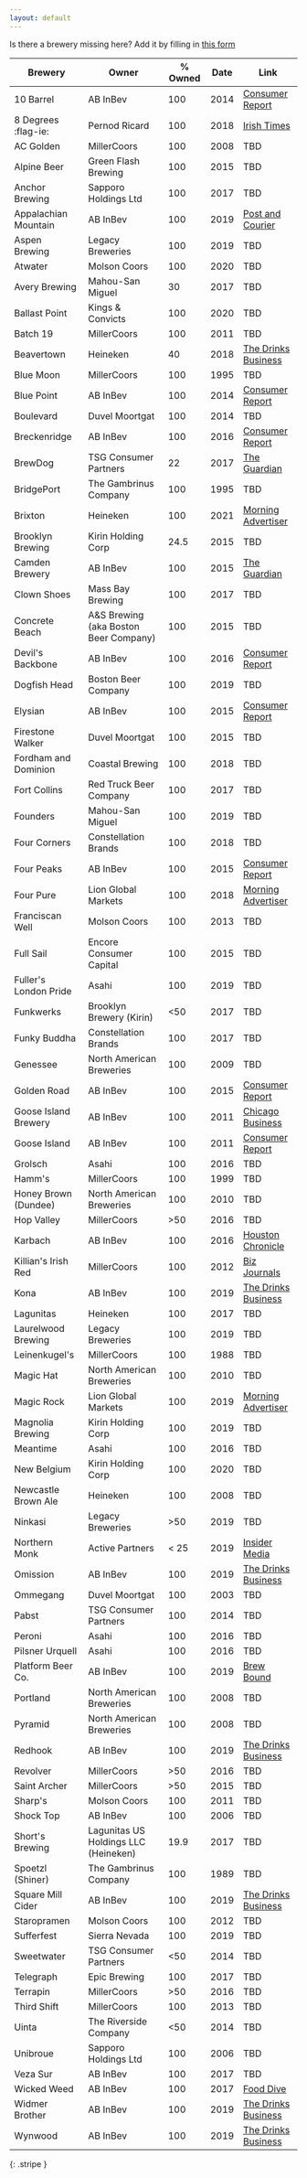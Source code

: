 ```yaml
---
layout: default
---
```


Is there a brewery missing here? Add it by filling in [this form](https://docs.google.com/forms/d/e/1FAIpQLSdjbk7jNQzjq_ZWDwIaMs7RRtQeMOFKB9pHFGfUhrnnLu22gQ/viewform)

| Brewery | Owner | % Owned | Date | Link |
|-|-|-|-|-|
| 10 Barrel | AB InBev | 100 | 2014 | [Consumer Report](https://www.consumerreports.org/consumerist/here-are-the-8-u-s-craft-brewers-bought-by-anheuser-busch-since-2011/) |
| 8 Degrees :flag-ie: | Pernod Ricard | 100 | 2018 | [Irish Times](https://www.irishtimes.com/business/agribusiness-and-food/irish-distillers-acquires-cork-based-craft-brewer-eight-degrees-1.3491726) |
| AC Golden | MillerCoors | 100 | 2008 | TBD |
| Alpine Beer | Green Flash Brewing | 100 | 2015 | TBD |
| Anchor Brewing | Sapporo Holdings Ltd | 100 | 2017 | TBD |
| Appalachian Mountain | AB InBev | 100 | 2019 | [Post and Courier](https://www.postandcourier.com/news/this-new-to-sc-craft-brewer-was-just-bought-by-the-worlds-biggest-beer-company/article_acc6f1f0-055e-11ea-9367-3b49c4da4ce1.html) |
| Aspen Brewing | Legacy Breweries | 100 | 2019 | TBD |
| Atwater | Molson Coors | 100 | 2020 | TBD |
| Avery Brewing | Mahou-San Miguel | 30 | 2017 | TBD |
| Ballast Point | Kings & Convicts | 100 | 2020 | TBD |
| Batch 19 | MillerCoors | 100 | 2011 | TBD |
| Beavertown | Heineken | 40 | 2018 | [The Drinks Business](https://www.thedrinksbusiness.com/2018/06/beavertown-confirms-40-million-stake-sale-to-heineken/) |
| Blue Moon | MillerCoors | 100 | 1995 | TBD |
| Blue Point | AB InBev | 100 | 2014 | [Consumer Report](https://www.consumerreports.org/consumerist/here-are-the-8-u-s-craft-brewers-bought-by-anheuser-busch-since-2011/) |
| Boulevard | Duvel Moortgat | 100 | 2014 | TBD |
| Breckenridge | AB InBev | 100 | 2016 | [Consumer Report](https://www.consumerreports.org/consumerist/here-are-the-8-u-s-craft-brewers-bought-by-anheuser-busch-since-2011/) |
| BrewDog | TSG Consumer Partners | 22 | 2017 | [The Guardian](https://www.theguardian.com/business/2017/apr/09/punk-beermaker-brewdog-sells-22-of-firm-to-private-equity-house) |
| BridgePort | The Gambrinus Company | 100 | 1995 | TBD |
| Brixton | Heineken | 100 | 2021 | [Morning Advertiser](https://www.morningadvertiser.co.uk/Article/2021/02/02/Heineken-acquires-Brixton-Brewery) |
| Brooklyn Brewing | Kirin Holding Corp | 24.5 | 2015 | TBD |
| Camden Brewery | AB InBev | 100 | 2015 | [The Guardian](https://www.theguardian.com/business/2015/dec/21/camden-town-brewery-sold-inbev-worlds-biggest-drinks-company) |
| Clown Shoes | Mass Bay Brewing | 100 | 2017 | TBD |
| Concrete Beach | A&S Brewing (aka Boston Beer Company) | 100 | 2015 | TBD |
| Devil's Backbone | AB InBev | 100 | 2016 | [Consumer Report](https://www.consumerreports.org/consumerist/here-are-the-8-u-s-craft-brewers-bought-by-anheuser-busch-since-2011/) |
| Dogfish Head | Boston Beer Company | 100 | 2019 | TBD |
| Elysian | AB InBev | 100 | 2015 | [Consumer Report](https://www.consumerreports.org/consumerist/here-are-the-8-u-s-craft-brewers-bought-by-anheuser-busch-since-2011/) |
| Firestone Walker | Duvel Moortgat | 100 | 2015 | TBD |
| Fordham and Dominion | Coastal Brewing | 100 | 2018 | TBD |
| Fort Collins | Red Truck Beer Company | 100 | 2017 | TBD |
| Founders | Mahou-San Miguel | 100 | 2019 | TBD |
| Four Corners | Constellation Brands | 100 | 2018 | TBD |
| Four Peaks | AB InBev | 100 | 2015 | [Consumer Report](https://www.consumerreports.org/consumerist/here-are-the-8-u-s-craft-brewers-bought-by-anheuser-busch-since-2011/) |
| Four Pure | Lion Global Markets | 100 | 2018 | [Morning Advertiser](https://www.morningadvertiser.co.uk/Article/2018/07/09/Fourpure-acquired-by-Australian-company-Lion) |
| Franciscan Well | Molson Coors | 100 | 2013 | TBD |
| Full Sail | Encore Consumer Capital | 100 | 2015 | TBD |
| Fuller's London Pride | Asahi | 100 | 2019 | TBD |
| Funkwerks | Brooklyn Brewery (Kirin) | <50 | 2017 | TBD |
| Funky Buddha | Constellation Brands | 100 | 2017 | TBD |
| Genessee | North American Breweries | 100 | 2009 | TBD |
| Golden Road | AB InBev | 100 | 2015 | [Consumer Report](https://www.consumerreports.org/consumerist/here-are-the-8-u-s-craft-brewers-bought-by-anheuser-busch-since-2011/) |
| Goose Island Brewery | AB InBev | 100 | 2011 | [Chicago Business](https://www.chicagobusiness.com/article/20110328/NEWS07/110329890/chicago-craft-beer-brewer-goose-island-sells-to-anheuser-busch) |
| Goose Island | AB InBev | 100 | 2011 | [Consumer Report](https://www.consumerreports.org/consumerist/here-are-the-8-u-s-craft-brewers-bought-by-anheuser-busch-since-2011/) |
| Grolsch | Asahi | 100 | 2016 | TBD |
| Hamm's | MillerCoors | 100 | 1999 | TBD |
| Honey Brown (Dundee) | North American Breweries | 100 | 2010 | TBD |
| Hop Valley | MillerCoors | >50 | 2016 | TBD |
| Karbach | AB InBev | 100 | 2016 | [Houston Chronicle](https://www.chron.com/business/retail/article/Karbach-to-be-acquired-by-Anheuser-BuschInBev-10590579.php) |
| Killian's Irish Red | MillerCoors | 100 | 2012 | [Biz Journals](https://www.bizjournals.com/milwaukee/news/2012/02/17/millercoors-makes-changes-to-killians.html) |
| Kona | AB InBev | 100 | 2019 | [The Drinks Business](https://www.thedrinksbusiness.com/2020/10/ab-inbev-finalises-craft-brew-alliance-purchase/) |
| Lagunitas | Heineken | 100 | 2017 | TBD |
| Laurelwood Brewing | Legacy Breweries | 100 | 2019 | TBD |
| Leinenkugel's | MillerCoors | 100 | 1988 | TBD |
| Magic Hat | North American Breweries | 100 | 2010 | TBD |
| Magic Rock | Lion Global Markets | 100 | 2019 | [Morning Advertiser](https://www.morningadvertiser.co.uk/Article/2019/03/29/Magic-Rock-bought-by-Australian-drinks-giant) |
| Magnolia Brewing | Kirin Holding Corp | 100 | 2019 | TBD |
| Meantime | Asahi | 100 | 2016 | TBD |
| New Belgium | Kirin Holding Corp | 100 | 2020 | TBD |
| Newcastle Brown Ale | Heineken | 100 | 2008 | TBD |
| Ninkasi | Legacy Breweries | >50 | 2019 | TBD |
| Northern Monk | Active Partners | < 25 | 2019 | [Insider Media](https://www.insidermedia.com/news/yorkshire/investment-firm-takes-stake-in-leeds-brewery) |
| Omission | AB InBev | 100 | 2019 | [The Drinks Business](https://www.thedrinksbusiness.com/2020/10/ab-inbev-finalises-craft-brew-alliance-purchase/) |
| Ommegang | Duvel Moortgat | 100 | 2003 | TBD |
| Pabst | TSG Consumer Partners | 100 | 2014 | TBD |
| Peroni | Asahi | 100 | 2016 | TBD |
| Pilsner Urquell | Asahi | 100 | 2016 | TBD |
| Platform Beer Co. | AB InBev | 100 | 2019 | [Brew Bound](https://www.brewbound.com/news/anheuser-busch-inbev-acquires-platform-beer-co) |
| Portland | North American Breweries | 100 | 2008 | TBD |
| Pyramid | North American Breweries | 100 | 2008 | TBD |
| Redhook | AB InBev | 100 | 2019 | [The Drinks Business](https://www.thedrinksbusiness.com/2020/10/ab-inbev-finalises-craft-brew-alliance-purchase/) |
| Revolver | MillerCoors | >50 | 2016 | TBD |
| Saint Archer | MillerCoors | >50 | 2015 | TBD |
| Sharp's | Molson Coors | 100 | 2011 | TBD |
| Shock Top | AB InBev | 100 | 2006 | TBD |
| Short's Brewing | Lagunitas US Holdings LLC (Heineken) | 19.9 | 2017 | TBD |
| Spoetzl (Shiner) | The Gambrinus Company | 100 | 1989 | TBD |
| Square Mill Cider | AB InBev | 100 | 2019 | [The Drinks Business](https://www.thedrinksbusiness.com/2020/10/ab-inbev-finalises-craft-brew-alliance-purchase/) |
| Staropramen | Molson Coors | 100 | 2012 | TBD |
| Sufferfest | Sierra Nevada | 100 | 2019 | TBD |
| Sweetwater | TSG Consumer Partners | <50 | 2014 | TBD |
| Telegraph | Epic Brewing | 100 | 2017 | TBD |
| Terrapin | MillerCoors | >50 | 2016 | TBD |
| Third Shift | MillerCoors | 100 | 2013 | TBD |
| Uinta | The Riverside Company | <50 | 2014 | TBD |
| Unibroue | Sapporo Holdings Ltd | 100 | 2006 | TBD |
| Veza Sur | AB InBev | 100 | 2017 | TBD |
| Wicked Weed | AB InBev | 100 | 2017 | [Food Dive](https://www.fooddive.com/news/ab-inbev-buys-remaining-stake-in-craft-brew-alliance-for-321m/567097/) |
| Widmer Brother | AB InBev | 100 | 2019 | [The Drinks Business](https://www.thedrinksbusiness.com/2020/10/ab-inbev-finalises-craft-brew-alliance-purchase/) |
| Wynwood | AB InBev | 100 | 2019 | [The Drinks Business](https://www.thedrinksbusiness.com/2020/10/ab-inbev-finalises-craft-brew-alliance-purchase/) |
{: .stripe }
